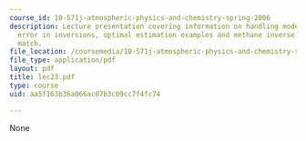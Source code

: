 ```yaml
---
course_id: 10-571j-atmospheric-physics-and-chemistry-spring-2006
description: Lecture presentation covering information on handling model and calibration
  error in inversions, optimal estimation examples and methane inverse studies using
  match.
file_location: /coursemedia/10-571j-atmospheric-physics-and-chemistry-spring-2006/aa5f163b36a066ac07b3c09cc7f4fc74_lec23.pdf
file_type: application/pdf
layout: pdf
title: lec23.pdf
type: course
uid: aa5f163b36a066ac07b3c09cc7f4fc74

---
```

None